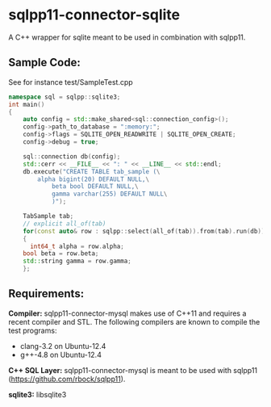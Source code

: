 sqlpp11-connector-sqlite
========================

A C++ wrapper for sqlite meant to be used in combination with sqlpp11.

Sample Code:
------------
See for instance test/SampleTest.cpp

```C++
namespace sql = sqlpp::sqlite3;
int main()
{
	auto config = std::make_shared<sql::connection_config>();
 	config->path_to_database = ":memory:";
	config->flags = SQLITE_OPEN_READWRITE | SQLITE_OPEN_CREATE;
	config->debug = true;

	sql::connection db(config);
	std::cerr << __FILE__ << ": " << __LINE__ << std::endl;
	db.execute("CREATE TABLE tab_sample (\
		alpha bigint(20) DEFAULT NULL,\
			beta bool DEFAULT NULL,\
			gamma varchar(255) DEFAULT NULL\
			)");

	TabSample tab;
	// explicit all_of(tab)
	for(const auto& row : sqlpp::select(all_of(tab)).from(tab).run(db))
	{
	  int64_t alpha = row.alpha;
    bool beta = row.beta;
    std::string gamma = row.gamma;
	};
```

Requirements:
-------------
__Compiler:__
sqlpp11-connector-mysql makes use of C++11 and requires a recent compiler and STL. The following compilers are known to compile the test programs:

  * clang-3.2 on Ubuntu-12.4
  * g++-4.8 on Ubuntu-12.4

__C++ SQL Layer:__
sqlpp11-connector-mysql is meant to be used with sqlpp11 (https://github.com/rbock/sqlpp11).

__sqlite3:__
libsqlite3 
